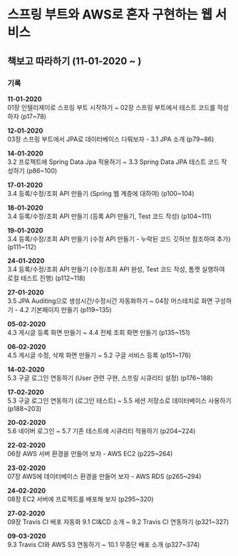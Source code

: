 스프링 부트와 AWS로 혼자 구현하는 웹 서비스
======

책보고 따라하기 (11-01-2020 ~ )
----------


### 기록
__11-01-2020__<br>
01장 인텔리제이로 스프링 부트 시작하기 ~ 02장 스프링 부트에서 테스트 코드를 작성하자 (p17~78)

__12-01-2020__<br>
03장 스프링 부트에서 JPA로 데이터베이스 다뤄보자 - 3.1 JPA 소개 (p79~86)

__14-01-2020__<br>
3.2 프로젝트에 Spring Data Jpa 적용하기 ~ 3.3 Spring Data JPA 테스트 코드 작성하기 (p86~100)

__17-01-2020__<br>
3.4 등록/수정/조회 API 만들기 (Spring 웹 계층에 대하여) (p100~104)

__18-01-2020__<br>
3.4 등록/수정/조회 API 만들기 (등록 API 만들기, Test 코드 작성) (p104~111)

__19-01-2020__<br>
3.4 등록/수정/조회 API 만들기 (수정 API 만들기 - 누락된 코드 깃허브 참조하여 추가) (p111~112)

__24-01-2020__<br>
3.4 등록/수정/조회 API 만들기 (수정/조회 API 완성, Test 코드 작성, 톰캣 실행하여 로컬 테스트 진행) (p112~118)

__27-01-2020__<br>
3.5 JPA Auditing으로 생성시간/수정시간 자동화하기 ~ 04장 머스테치로 화면 구성하기 - 4.2 기본페이지 만들기 (p119~135)

__05-02-2020__<br>
4.3 게시글 등록 화면 만들기 ~ 4.4 전체 조회 화면 만들기 (p135~151)

__06-02-2020__<br>
4.5 게시글 수정, 삭제 화면 만들기 ~ 5.2 구글 서비스 등록 (p151~176)

__14-02-2020__<br>
5.3 구글 로그인 연동하기 (User 관련 구현, 스프링 시큐리티 설정) (p176~188)

__17-02-2020__<br>
5.3 구글 로그인 연동하기 (로그인 테스트) ~ 5.5 세션 저장소로 데이터베이스 사용하기 (p188~203)

__20-02-2020__<br>
5.6 네이버 로그인 ~ 5.7 기존 테스트에 시큐리티 적용하기 (p204~224)

__22-02-2020__<br>
06장 AWS 서버 환경을 만들어 보자 - AWS EC2 (p225~264)

__23-02-2020__<br>
07장 AWS에 데이터베이스 환경을 만들어 보자 - AWS RDS (p265~294)

__24-02-2020__<br>
08장 EC2 서버에 프로젝트를 배포해 보자 (p295~320)

__27-02-2020__<br>
09장 Travis CI 배포 자동화 9.1 CI&CD 소개 ~ 9.2 Travis CI 연동하기 (p321~327)

__09-03-2020__<br>
9.3 Travis CI와 AWS S3 연동하기 ~ 10.1 무중단 배포 소개 (p327~374)
